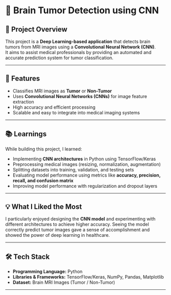 # 🧠 Brain Tumor Detection using CNN  

## 📌 Project Overview  
This project is a **Deep Learning-based application** that detects brain tumors from MRI images using a **Convolutional Neural Network (CNN)**.  
It aims to assist medical professionals by providing an automated and accurate prediction system for tumor classification.  

---

## 🚀 Features  
- Classifies MRI images as **Tumor** or **Non-Tumor**  
- Uses **Convolutional Neural Networks (CNNs)** for image feature extraction  
- High accuracy and efficient processing  
- Scalable and easy to integrate into medical imaging systems  

---

## 📚 Learnings  
While building this project, I learned:  
- Implementing **CNN architectures** in Python using TensorFlow/Keras  
- Preprocessing medical images (resizing, normalization, augmentation)  
- Splitting datasets into training, validation, and testing sets  
- Evaluating model performance using metrics like **accuracy, precision, recall, and confusion matrix**  
- Improving model performance with regularization and dropout layers  

---

## 💡 What I Liked the Most  
I particularly enjoyed designing the **CNN model** and experimenting with different architectures to achieve higher accuracy. Seeing the model correctly predict tumor images gave a sense of accomplishment and showed the power of deep learning in healthcare.  

---

## 🛠️ Tech Stack  
- **Programming Language:** Python  
- **Libraries & Frameworks:** TensorFlow/Keras, NumPy, Pandas, Matplotlib  
- **Dataset:** Brain MRI Images (Tumor / Non-Tumor)  

---
